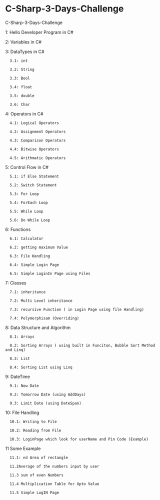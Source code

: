 # C-Sharp-3-Days-Challenge
C-Sharp-3-Days-Challenge

1: Hello Developer Program in C#

2: Variables in C#

3: DataTypes in C#

      3.1: int  
      
      3.2: String
      
      3.3: Bool
      
      3.4: float
      
      3.5: double
      
      3.6: Char
      
4: Operators in C#

      4.1: Logical Operators 
      
      4.2: Assignment Operators
      
      4.3: Comparison Operators
      
      4.4: Bitwise Operators
      
      4.5: Arithmatic Operators
      
5: Control Flow in C#

      5.1: if Else Statement 
      
      5.2: Switch Statement
      
      5.3: For Loop
      
      5.4: ForEach Loop
      
      5.5: While Loop
      
      5.6: Do While Loop
      
      
6: Functions

      6.1: Calculator
      
      6.2: getting maximum Value
      
      6.3: File Handling
      
      6.4: Simple Login Page
      
      6.5: Simple LoginIn Page using Files
      
7: Classes

      7.1: inheritance
      
      7.2: Multi Level inheritance
      
      7.3: recursive Function ( in Login Page using file Handling)
      
      7.4: Polymorphisam (Overriding)
      
8: Data Structure and Algorithm

      8.1: Arrays
      
      8.2: Sorting Arrays ( using built in Funciton, Bubble Sort Method and Linq)
      
      8.3: List
      
      8.4: Sorting List using Linq
      
9: DateTime

      9.1: Now Date
      
      9.2: Tomorrow Date (using AddDays)
      
      9.3: Limit Date (using DateSpan)
      
10: File Handling

      10.1: Writing to File
      
      10.2: Reading from File
      
      10.3: LoginPage which look for userName and Pin Code (Example)
      
      
11 Some Example

      11.1: nd Area of rectangle
      
      11.2Average of the numbers input by user
      
      11.3 sum of even Numbers
      
      11.4 Multiplication Table for Upto Value
      
      11.5 Simple LogIN Page
      
